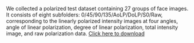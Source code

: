 We collected a polarized test dataset containing 27 groups of face images. It consists of eight subfolders: 0/45/90/135/AoLP/DoLP/S0/Raw, corresponding to the linearly polarized intensity images at four angles, angle of linear polarization, degree of linear polarization, total intensity image, and raw polarization data. [Click here to download](https://cloud.tsinghua.edu.cn/f/a49e0f59a8a54c4eb14d/?dl=1)
